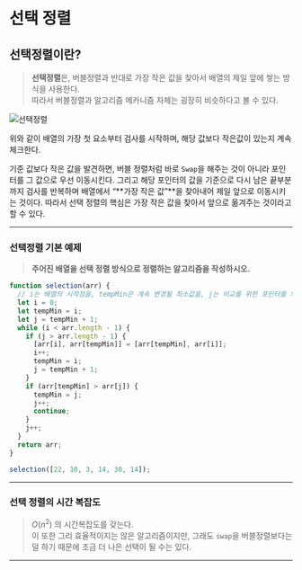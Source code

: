 # 선택 정렬

## 선택정렬이란?

> **선택정렬**은, 버블정렬과 반대로 가장 작은 값을 찾아서 배열의 제일 앞에 쌓는 방식을 사용한다.  
> 따라서 버블정렬과 알고리즘 메카니즘 자체는 굉장히 비슷하다고 볼 수 있다.

![선택정렬](https://user-images.githubusercontent.com/67448481/148801579-8a25bbb6-d38a-4163-b09a-6909d6355602.gif)

위와 같이 배열의 가장 첫 요소부터 검사를 시작하며, 해당 값보다 작은값이 있는지 계속 체크한다.

기준 값보다 작은 값을 발견하면, 버블 정렬처럼 바로 `Swap`을 해주는 것이 아니라 포인터를 그 값으로 우선 이동시킨다. 그리고 해당 포인터의 값을 기준으로 다시 남은 끝부분까지 검사를 반복하며 배열에서 “**가장 작은 값”**을 찾아내어 제일 앞으로 이동시키는 것이다. 따라서 선택 정렬의 핵심은 가장 작은 값을 찾아서 앞으로 옮겨주는 것이라고 할 수 있다.

---

### 선택정렬 기본 예제

> **주어진 배열을 선택 정렬 방식으로 정렬하는 알고리즘을 작성하시오.**

```jsx
function selection(arr) {
  // i는 배열의 시작점을, tempMin은 계속 변경될 최소값을, j는 비교를 위한 포인터를 의미한다.
  let i = 0;
  let tempMin = i;
  let j = tempMin + 1;
  while (i < arr.length - 1) {
    if (j > arr.length - 1) {
      [arr[i], arr[tempMin]] = [arr[tempMin], arr[i]];
      i++;
      tempMin = i;
      j = tempMin + 1;
    }
    if (arr[tempMin] > arr[j]) {
      tempMin = j;
      j++;
      continue;
    }
    j++;
  }
  return arr;
}

selection([22, 10, 3, 14, 30, 14]);
```

---

### 선택 정렬의 시간 복잡도

> $O(n^2)$ 의 시간복잡도를 갖는다.  
> 이 또한 그리 효율적이지는 않은 알고리즘이지만, 그래도 `swap`을 버블정렬보다는 덜 하기 때문에 조금 더 나은 선택이 될 수는 있다.

---
